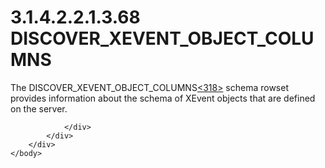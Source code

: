 <html dir="LTR" xmlns:mshelp="http://msdn.microsoft.com/mshelp" xmlns:ddue="http://ddue.schemas.microsoft.com/authoring/2003/5" xmlns:xlink="http://www.w3.org/1999/xlink" xmlns:tool="http://www.microsoft.com/tooltip">
    <head>
        <meta http-equiv="Content-Type" content="text/html; CHARSET=utf-8"></meta>
        <meta name="save" content="history"></meta>
        <title>3.1.4.2.2.1.3.68 DISCOVER_XEVENT_OBJECT_COLUMNS</title>
        <xml>
            <mshelp:toctitle title="3.1.4.2.2.1.3.68 DISCOVER_XEVENT_OBJECT_COLUMNS"></mshelp:toctitle>
            <mshelp:rltitle title="[MS-SSAS]: DISCOVER_XEVENT_OBJECT_COLUMNS"></mshelp:rltitle>
            <mshelp:keyword index="A" term="a8b05878-cad4-43d8-ab54-3f0ff6d46e62"></mshelp:keyword>
            <mshelp:attr name="DCSext.ContentType" value="open specification"></mshelp:attr>
            <mshelp:attr name="AssetID" value="a8b05878-cad4-43d8-ab54-3f0ff6d46e62"></mshelp:attr>
            <mshelp:attr name="TopicType" value="kbRef"></mshelp:attr>
            <mshelp:attr name="DCSext.Title" value="[MS-SSAS]: DISCOVER_XEVENT_OBJECT_COLUMNS" />
        </xml>
    </head>
    <body>
        <div id="header">
            <h1 class="heading">3.1.4.2.2.1.3.68 DISCOVER_XEVENT_OBJECT_COLUMNS</h1>
        </div>
        <div id="mainSection">
            <div id="mainBody">
                <div id="allHistory" class="saveHistory"></div>
                <div id="sectionSection0" class="section" name="collapseableSection">
                    

<p>The DISCOVER_XEVENT_OBJECT_COLUMNS<a id="Appendix_A_Target_318"></a><a href="b9ac4859-2662-44ca-b131-9addd8b953dc.md#Appendix_A_318" aria-label="Product behavior note 318">&lt;318&gt;</a> schema rowset provides
information about the schema of XEvent objects that are defined on the server.</p>


                </div>
            </div>
        </div>
    </body>
</html>